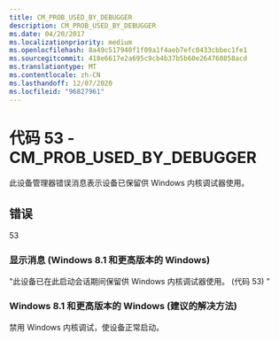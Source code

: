 ```yaml
---
title: CM_PROB_USED_BY_DEBUGGER
description: CM_PROB_USED_BY_DEBUGGER
ms.date: 04/20/2017
ms.localizationpriority: medium
ms.openlocfilehash: 8a49c517940f1f09a1f4aeb7efc0433cbbec1fe1
ms.sourcegitcommit: 418e6617e2a695c9cb4b37b5b60e264760858acd
ms.translationtype: MT
ms.contentlocale: zh-CN
ms.lasthandoff: 12/07/2020
ms.locfileid: "96827961"
---
```

# <a name="code-53---cm_prob_used_by_debugger"></a>代码 53 - CM_PROB_USED_BY_DEBUGGER

此设备管理器错误消息表示设备已保留供 Windows 内核调试器使用。

## <a name="error"></a>错误

53

### <a name="display-message-windows-81-and-later-versions-of-windows"></a>显示消息 (Windows 8.1 和更高版本的 Windows) 

"此设备已在此启动会话期间保留供 Windows 内核调试器使用。  (代码 53) "

### <a name="recommended-resolution-windows-81-and-later-versions-of-windows"></a>Windows 8.1 和更高版本的 Windows (建议的解决方法) 

禁用 Windows 内核调试，使设备正常启动。

